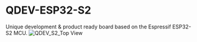 # QDEV-ESP32-S2
Unique development & product ready board based on the Espressif ESP32-S2 MCU.
![QDEV_S2_Top View](https://user-images.githubusercontent.com/99380815/153348389-80b653b8-9b46-4be7-b506-b217447632c6.png)
